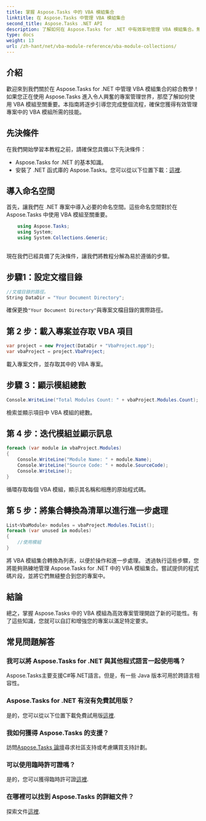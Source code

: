 ```yaml
---
title: 掌握 Aspose.Tasks 中的 VBA 模組集合
linktitle: 在 Aspose.Tasks 中管理 VBA 模組集合
second_title: Aspose.Tasks .NET API
description: 了解如何在 Aspose.Tasks for .NET 中有效率地管理 VBA 模組集合。無縫整合到您的專案中的逐步指南。
type: docs
weight: 13
url: /zh-hant/net/vba-module-reference/vba-module-collections/
---
```

## 介紹
歡迎來到我們關於在 Aspose.Tasks for .NET 中管理 VBA 模組集合的綜合教學！如果您正在使用 Aspose.Tasks 進入令人興奮的專案管理世界，那麼了解如何使用 VBA 模組至關重要。本指南將逐步引導您完成整個流程，確保您獲得有效管理專案中的 VBA 模組所需的技能。
## 先決條件
在我們開始學習本教程之前，請確保您具備以下先決條件：
- Aspose.Tasks for .NET 的基本知識。
- 安裝了 .NET 函式庫的 Aspose.Tasks。您可以從以下位置下載：[這裡](https://releases.aspose.com/tasks/net/).
## 導入命名空間
首先，讓我們在 .NET 專案中導入必要的命名空間。這些命名空間對於在 Aspose.Tasks 中使用 VBA 模組至關重要。
```csharp
    using Aspose.Tasks;
    using System;
    using System.Collections.Generic;
    
```
現在我們已經具備了先決條件，讓我們將教程分解為易於遵循的步驟。
## 步驟1：設定文檔目錄
```csharp
//文檔目錄的路徑。
String DataDir = "Your Document Directory";
```
確保更換`"Your Document Directory"`與專案文檔目錄的實際路徑。
## 第 2 步：載入專案並存取 VBA 項目
```csharp
var project = new Project(DataDir + "VbaProject.mpp");
var vbaProject = project.VbaProject;
```
載入專案文件，並存取其中的 VBA 專案。
## 步驟 3：顯示模組總數
```csharp
Console.WriteLine("Total Modules Count: " + vbaProject.Modules.Count);
```
檢索並顯示項目中 VBA 模組的總數。
## 第 4 步：迭代模組並顯示訊息
```csharp
foreach (var module in vbaProject.Modules)
{
    Console.WriteLine("Module Name: " + module.Name);
    Console.WriteLine("Source Code: " + module.SourceCode);
    Console.WriteLine();
}
```
循環存取每個 VBA 模組，顯示其名稱和相應的原始程式碼。
## 第 5 步：將集合轉換為清單以進行進一步處理
```csharp
List<VbaModule> modules = vbaProject.Modules.ToList();
foreach (var unused in modules)
{
    //使用模組
}
```
將 VBA 模組集合轉換為列表，以便於操作和進一步處理。
透過執行這些步驟，您將能夠熟練地管理 Aspose.Tasks for .NET 中的 VBA 模組集合。嘗試提供的程式碼片段，並將它們無縫整合到您的專案中。
## 結論
總之，掌握 Aspose.Tasks 中的 VBA 模組為高效專案管理開啟了新的可能性。有了這些知識，您就可以自訂和增強您的專案以滿足特定要求。
## 常見問題解答
### 我可以將 Aspose.Tasks for .NET 與其他程式語言一起使用嗎？
Aspose.Tasks主要支援C#等.NET語言。但是，有一些 Java 版本可用於跨語言相容性。
### Aspose.Tasks for .NET 有沒有免費試用版？
是的，您可以從以下位置下載免費試用版[這裡](https://releases.aspose.com/).
### 我如何獲得 Aspose.Tasks 的支援？
訪問[Aspose.Tasks 論壇](https://forum.aspose.com/c/tasks/15)尋求社區支持或考慮購買支持計劃。
### 可以使用臨時許可證嗎？
是的，您可以獲得臨時許可證[這裡](https://purchase.aspose.com/temporary-license/).
### 在哪裡可以找到 Aspose.Tasks 的詳細文件？
探索文件[這裡](https://reference.aspose.com/tasks/net/).